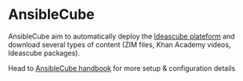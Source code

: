 # AnsibleCube

AnsibleCube aim to automatically deploy the [Ideascube plateform](http://github.com/ideascube/ideascube/) and download several types of content \(ZIM files, Khan Academy videos, Ideascube packages\).

Head to [AnsibleCube handbook](http://ansiblecube.doc.bibliosansfrontieres.org) for more setup & configuration details

